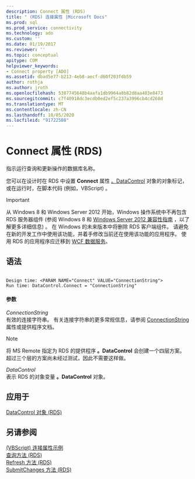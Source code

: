 ```yaml
---
description: Connect 属性 (RDS)
title: " (RDS) 连接属性 |Microsoft Docs"
ms.prod: sql
ms.prod_service: connectivity
ms.technology: ado
ms.custom: ''
ms.date: 01/19/2017
ms.reviewer: ''
ms.topic: conceptual
apitype: COM
helpviewer_keywords:
- Connect property [ADO]
ms.assetid: dbad5e77-b213-4eb8-aecf-d60f203fdb59
author: rothja
ms.author: jroth
ms.openlocfilehash: 5387745648b4aafa1db9964a8b82d8aa403e8473
ms.sourcegitcommit: c7f40918dc3ecdb0ed2ef5c237a3996cb4cd268d
ms.translationtype: MT
ms.contentlocale: zh-CN
ms.lasthandoff: 10/05/2020
ms.locfileid: "91722508"
---
```

# <a name="connect-property-rds"></a>Connect 属性 (RDS)
指示运行查询和更新操作的数据库名称。  
  
 您可以在设计时在 RDS 中设置 **Connect** 属性 [。DataControl](./datacontrol-object-rds.md) 对象的对象标记，或在运行时，在脚本代码 (例如，VBScript) 。  
  
> [!IMPORTANT]
>  从 Windows 8 和 Windows Server 2012 开始，Windows 操作系统中不再包含 RDS 服务器组件 (参阅 Windows 8 和 [Windows Server 2012 兼容性指南](https://www.microsoft.com/download/details.aspx?id=27416) ，以了解更多详细信息) 。 在 Windows 的未来版本中将删除 RDS 客户端组件。 请避免在新的开发工作中使用该功能，并着手修改当前还在使用该功能的应用程序。 使用 RDS 的应用程序应迁移到 [WCF 数据服务](/dotnet/framework/wcf/)。  
  
## <a name="syntax"></a>语法  
  
```  
  
Design time: <PARAM NAME="Connect" VALUE="ConnectionString">  
Run time: DataControl.Connect = "ConnectionString"  
```  
  
#### <a name="parameters"></a>参数  
 *ConnectionString*  
 有效的连接字符串。 有关连接字符串的更多常规信息，请参阅 [ConnectionString](../ado-api/connectionstring-property-ado.md) 属性或提供程序文档。  
  
> [!NOTE]
>  将 MS Remote 指定为 RDS 的提供程序 **。DataControl** 会创建一个四层方案。 超过三个层的方案尚未经过测试，因此不需要这样做。  
  
 *DataControl*  
 表示 RDS 的对象变量 **。DataControl** 对象。  
  
## <a name="applies-to"></a>应用于  
 [DataControl 对象 (RDS)](./datacontrol-object-rds.md)  
  
## <a name="see-also"></a>另请参阅  
 [ (VBScript) 连接属性示例 ](./connect-property-example-vbscript.md)   
 [查询方法 (RDS) ](./query-method-rds.md)   
 [Refresh 方法 (RDS) ](./refresh-method-rds.md)   
 [SubmitChanges 方法 (RDS)](./submitchanges-method-rds.md)
